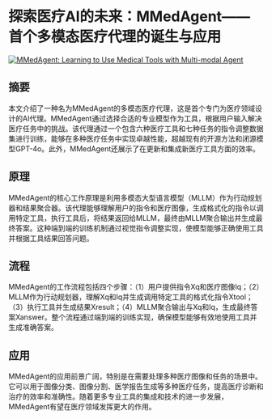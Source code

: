 # 探索医疗AI的未来：MMedAgent——首个多模态医疗代理的诞生与应用

[![MMedAgent: Learning to Use Medical Tools with Multi-modal Agent](https://arxiv-research-1301205113.cos.ap-guangzhou.myqcloud.com/images/2407.02483v1.pdf_0.jpg)](https://arxiv.org/abs/2407.02483v1)

## 摘要

本文介绍了一种名为MMedAgent的多模态医疗代理，这是首个专门为医疗领域设计的AI代理。MMedAgent通过选择合适的专业模型作为工具，根据用户输入解决医疗任务中的挑战。该代理通过一个包含六种医疗工具和七种任务的指令调整数据集进行训练，能够在多种医疗任务中实现卓越性能，超越现有的开源方法和闭源模型GPT-4o。此外，MMedAgent还展示了在更新和集成新医疗工具方面的效率。

## 原理

MMedAgent的核心工作原理是利用多模态大型语言模型（MLLM）作为行动规划器和结果聚合器。该代理能够理解用户的指令和医疗图像，生成格式化的指令以调用特定工具，执行工具后，将结果返回给MLLM，最终由MLLM聚合输出并生成最终答案。这种端到端的训练机制通过视觉指令调整实现，使模型能够正确使用工具并根据工具结果回答问题。

## 流程

MMedAgent的工作流程包括四个步骤：（1）用户提供指令Xq和医疗图像Iq；（2）MLLM作为行动规划器，理解Xq和Iq并生成调用特定工具的格式化指令Xtool；（3）执行工具并生成结果Xresult；（4）MLLM聚合输出与Xq和Iq，生成最终答案Xanswer。整个流程通过端到端的训练实现，确保模型能够有效地使用工具并生成准确答案。

## 应用

MMedAgent的应用前景广阔，特别是在需要处理多种医疗图像和任务的场景中。它可以用于图像分类、图像分割、医学报告生成等多种医疗任务，提高医疗诊断和治疗的效率和准确性。随着更多专业工具的集成和技术的进一步发展，MMedAgent有望在医疗领域发挥更大的作用。

